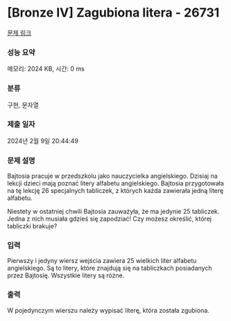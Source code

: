 # [Bronze IV] Zagubiona litera - 26731 

[문제 링크](https://www.acmicpc.net/problem/26731) 

### 성능 요약

메모리: 2024 KB, 시간: 0 ms

### 분류

구현, 문자열

### 제출 일자

2024년 2월 9일 20:44:49

### 문제 설명

<p>Bajtosia pracuje w przedszkolu jako nauczycielka angielskiego. Dzisiaj na lekcji dzieci mają poznać litery alfabetu angielskiego. Bajtosia przygotowała na tę lekcję 26 specjalnych tabliczek, z których każda zawierała jedną literę alfabetu.</p>

<p>Niestety w ostatniej chwili Bajtosia zauważyła, że ma jedynie 25 tabliczek. Jedna z nich musiała gdzieś się zapodziać! Czy możesz określić, której tabliczki brakuje?</p>

### 입력 

 <p>Pierwszy i jedyny wiersz wejścia zawiera 25 wielkich liter alfabetu angielskiego. Są to litery, które znajdują się na tabliczkach posiadanych przez Bajtosię. Wszystkie litery są różne.</p>

### 출력 

 <p>W pojedynczym wierszu należy wypisać literę, która została zgubiona.</p>

